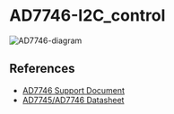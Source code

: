 # AD7746-I2C_control

![AD7746-diagram](https://www.dropbox.com/s/mc8xp56pk7n1ff2/AD7746.png?dl=0)

## References
- [AD7746 Support Document](https://www.dropbox.com/s/0fx0g5lrc8xli53/Support_document.pdf?dl=0)
- [AD7745/AD7746 Datasheet](https://www.analog.com/media/en/technical-documentation/data-sheets/AD7745_7746.pdf)
